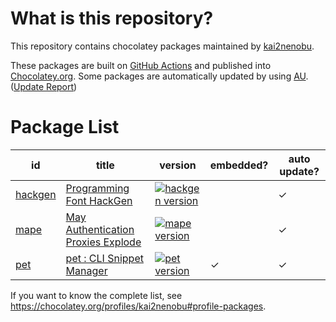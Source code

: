 # What is this repository?

This repository contains chocolatey packages maintained by [kai2nenobu](https://chocolatey.org/profiles/kai2nenobu).

These packages are built on [GitHub Actions](https://github.com/kai2nenobu/chocolatey-packages/actions) and published into [Chocolatey.org](https://chocolatey.org/).
Some packages are automatically updated by using [AU](https://github.com/majkinetor/au). ([Update Report](https://gist.github.com/kai2nenobu/bcca7b715c28d0fad4e2364eb5340438))

# Package List

| id         | title                                                        | version                                    | embedded? | auto update? |
|------------|--------------------------------------------------------------|--------------------------------------------|-----------|--------------|
| [hackgen](hackgen) | [Programming Font HackGen](https://github.com/yuru7/HackGen) | [![hackgen version][hackgen_version]][hackgen_package] |           | ✓            |
| [mape](mape) | [May Authentication Proxies Explode](https://github.com/ipponshimeji/MAPE) | [![mape version][mape_version]][mape_package] |           | ✓            |
| [pet](pet) | [pet : CLI Snippet Manager](https://github.com/knqyf263/pet) | [![pet version][pet_version]][pet_package] | ✓         | ✓            |

[hackgen_version]: https://img.shields.io/chocolatey/v/hackgen.svg
[hackgen_package]: https://chocolatey.org/packages/hackgen
[mape_version]: https://img.shields.io/chocolatey/v/mape.svg
[mape_package]: https://chocolatey.org/packages/mape
[pet_version]: https://img.shields.io/chocolatey/v/pet.svg
[pet_package]: https://chocolatey.org/packages/pet

If you want to know the complete list, see <https://chocolatey.org/profiles/kai2nenobu#profile-packages>.
